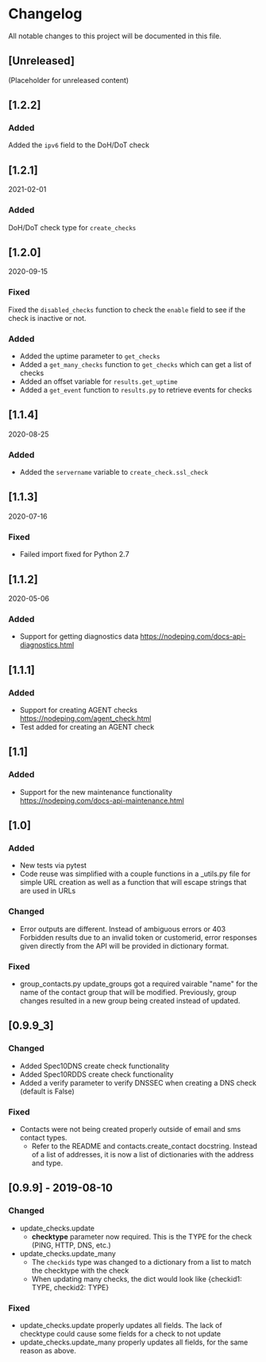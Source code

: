 # Changelog

All notable changes to this project will be documented in this file.

## [Unreleased]
(Placeholder for unreleased content)

## [1.2.2]

### Added

Added the `ipv6` field to the DoH/DoT check

## [1.2.1]

2021-02-01

### Added

DoH/DoT check type for `create_checks`

## [1.2.0]

2020-09-15

### Fixed

Fixed the `disabled_checks` function to check the `enable` field to see if the check is inactive or not.

### Added

- Added the uptime parameter to `get_checks`
- Added a `get_many_checks` function to `get_checks` which can get a list of checks
- Added an offset variable for `results.get_uptime`
- Added a `get_event` function to `results.py` to retrieve events for checks

## [1.1.4]

2020-08-25

### Added
- Added the `servername` variable to `create_check.ssl_check`

## [1.1.3]

2020-07-16

### Fixed
- Failed import fixed for Python 2.7

## [1.1.2]

2020-05-06

### Added
- Support for getting diagnostics data <https://nodeping.com/docs-api-diagnostics.html>

## [1.1.1]

### Added
- Support for creating AGENT checks <https://nodeping.com/agent_check.html>
- Test added for creating an AGENT check

## [1.1]

### Added
- Support for the new maintenance functionality <https://nodeping.com/docs-api-maintenance.html>

## [1.0]

### Added
- New tests via pytest
- Code reuse was simplified with a couple functions in a _utils.py file for simple URL creation as well as a function that will escape strings that are used in URLs

### Changed
- Error outputs are different. Instead of ambiguous errors or 403 Forbidden results due to an invalid token or customerid, error responses given directly from the API will be provided in dictionary format.

### Fixed
- group_contacts.py update_groups got a required vairable "name" for the name of the contact group that will be modified. Previously, group changes resulted in a new group being created instead of updated.


## [0.9.9_3]

### Changed
- Added Spec10DNS create check functionality
- Added Spec10RDDS create check functionality
- Added a verify parameter to verify DNSSEC when creating a DNS check (default is False)

### Fixed
- Contacts were not being created properly outside of email and sms contact types.
  - Refer to the README and contacts.create_contact docstring. Instead of a list of addresses, it is now a list of dictionaries with the address and type.

## [0.9.9] - 2019-08-10

### Changed
- update_checks.update
  - **checktype** parameter now required. This is the TYPE for the check (PING, HTTP, DNS, etc.)
- update_checks.update_many
  - The `checkids` type was changed to a dictionary from a list to match the checktype with the check
  - When updating many checks, the dict would look like {checkid1: TYPE, checkid2: TYPE}
  
  
### Fixed
- update_checks.update properly updates all fields. The lack of checktype could cause some fields for a check to not update
- update_checks.update_many properly updates all fields, for the same reason as above.
